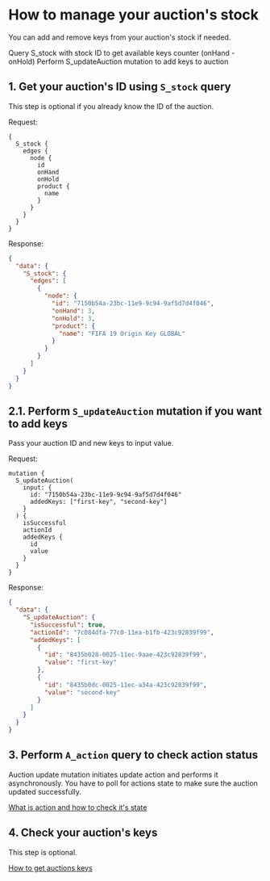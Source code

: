 # How to manage your auction's stock

You can add and remove keys from your auction's stock if needed.

Query S_stock with stock ID to get available keys counter (onHand - onHold)
Perform S_updateAuction mutation to add keys to auction

## 1. Get your auction's ID using `S_stock` query

This step is optional if you already know the ID of the auction.

Request:

```
{
  S_stock {
    edges {
      node {
        id
        onHand
        onHold
        product {
          name
        }
      }
    }
  }
}
```

Response:

```json
{
  "data": {
    "S_stock": {
      "edges": [
        {
          "node": {
            "id": "7150b54a-23bc-11e9-9c94-9af5d7d4f046",
            "onHand": 3,
            "onHold": 3,
            "product": {
              "name": "FIFA 19 Origin Key GLOBAL"
            }
          }
        }
      ]
    }
  }
}
```

## 2.1. Perform `S_updateAuction` mutation if you want to add keys

Pass your auction ID and new keys to input value.

Request:

```
mutation {
  S_updateAuction(
    input: {
      id: "7150b54a-23bc-11e9-9c94-9af5d7d4f046"
      addedKeys: ["first-key", "second-key"]
    }
  ) {
    isSuccessful
    actionId
    addedKeys {
      id
      value
    }
  }
}
```

Response:

```json
{
  "data": {
    "S_updateAuction": {
      "isSuccessful": true,
      "actionId": "7c084dfa-77c0-11ea-b1fb-423c92839f99",
      "addedKeys": [
        {
          "id": "8435b028-0025-11ec-9aae-423c92839f99",
          "value": "first-key"
        },
        {
          "id": "8435b0dc-0025-11ec-a34a-423c92839f99",
          "value": "second-key"
        }
      ]
    }
  }
}
```

## 3. Perform `A_action` query to check action status

Auction update mutation initiates update action and performs it asynchronously. You have to poll for actions state to
make sure the auction updated successfully.

[What is action and how to check it's state](check-action-status.md)

## 4. Check your auction's keys

This step is optional.

[How to get auctions keys](get-auctions-keys.md)
